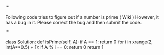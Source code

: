 '''

Following code tries to figure out if a number is prime ( Wiki )
However, it has a bug in it.
Please correct the bug and then submit the code.

'''


class Solution:
    def isPrime(self, A):
        if A == 1:
            return 0
        for i in xrange(2, int(A**0.5) + 1):
            if A % i == 0:
                return 0
        return 1
